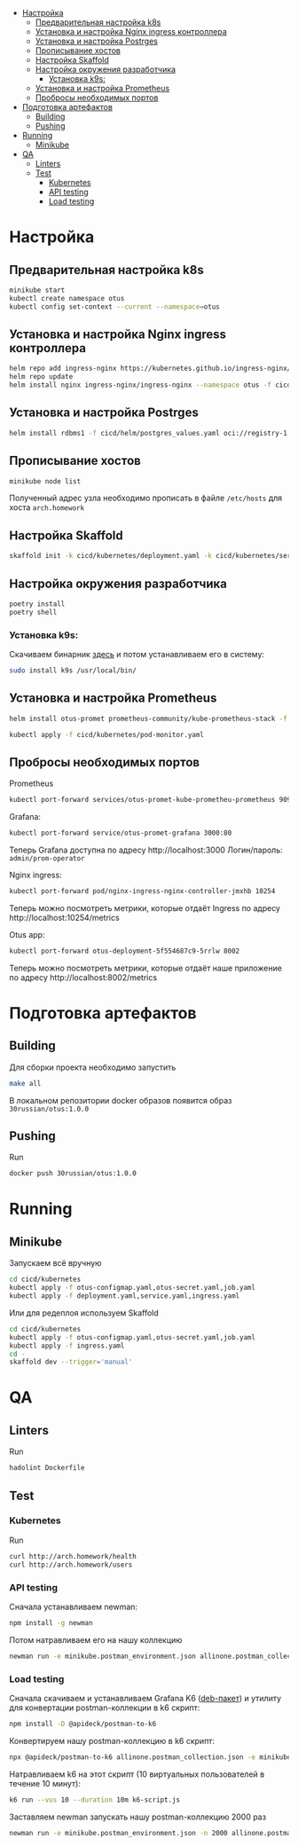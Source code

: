 - [Настройка](#настройка)
  - [Предварительная настройка k8s](#предварительная-настройка-k8s)
  - [Установка и настройка Nginx ingress контроллера](#установка-и-настройка-nginx-ingress-контроллера)
  - [Установка и настройка Postrges](#установка-и-настройка-postrges)
  - [Прописывание хостов](#прописывание-хостов)
  - [Настройка Skaffold](#настройка-skaffold)
  - [Настройка окружения разработчика](#настройка-окружения-разработчика)
    - [Установка k9s:](#установка-k9s)
  - [Установка и настройка Prometheus](#установка-и-настройка-prometheus)
  - [Пробросы необходимых портов](#пробросы-необходимых-портов)
- [Подготовка артефактов](#подготовка-артефактов)
  - [Building](#building)
  - [Pushing](#pushing)
- [Running](#running)
  - [Minikube](#minikube)
- [QA](#qa)
  - [Linters](#linters)
  - [Test](#test)
    - [Kubernetes](#kubernetes)
    - [API testing](#api-testing)
    - [Load testing](#load-testing)


# Настройка

## Предварительная настройка k8s
```bash
minikube start
kubectl create namespace otus
kubectl config set-context --current --namespace=otus
````

## Установка и настройка Nginx ingress контроллера
```bash
helm repo add ingress-nginx https://kubernetes.github.io/ingress-nginx/
helm repo update
helm install nginx ingress-nginx/ingress-nginx --namespace otus -f cicd/helm/nginx_ingress.yaml
```

## Установка и настройка Postrges
```bash
helm install rdbms1 -f cicd/helm/postgres_values.yaml oci://registry-1.docker.io/bitnamicharts/postgresql
```

## Прописывание хостов
```bash
minikube node list
```
Полученный адрес узла необходимо прописать в файле `/etc/hosts` для хоста `arch.homework`

## Настройка Skaffold
```bash
skaffold init -k cicd/kubernetes/deployment.yaml -k cicd/kubernetes/service.yaml
```

## Настройка окружения разработчика
```bash
poetry install
poetry shell
```

### Установка k9s:
Скачиваем бинарник [здесь](https://github.com/derailed/k9s/releases) и потом устанавливаем его в систему:
```bash
sudo install k9s /usr/local/bin/
```

## Установка и настройка Prometheus
```bash
helm install otus-promet prometheus-community/kube-prometheus-stack -f cicd/helm/prometheus_values.yaml

kubectl apply -f cicd/kubernetes/pod-monitor.yaml
```

## Пробросы необходимых портов
Prometheus
```bash
kubectl port-forward services/otus-promet-kube-prometheu-prometheus 9090
```

Grafana:
```bash
kubectl port-forward service/otus-promet-grafana 3000:80
```
Теперь Grafana доступна по адресу http://localhost:3000 Логин/пароль: `admin/prom-operator`

Nginx ingress:
```bash
kubectl port-forward pod/nginx-ingress-nginx-controller-jmxhb 10254
```
Теперь можно посмотреть метрики, которые отдаёт Ingress по адресу http://localhost:10254/metrics

Otus app:
```bash
kubectl port-forward otus-deployment-5f554687c9-5rrlw 8002
```
Теперь можно посмотреть метрики, которые отдаёт наше приложение по адресу http://localhost:8002/metrics

# Подготовка артефактов

## Building
Для сборки проекта необходимо запустить
```bash
make all
```
В локальном репозитории docker образов появится образ `30russian/otus:1.0.0`
## Pushing
Run
```bash
docker push 30russian/otus:1.0.0
```

# Running
## Minikube
Запускаем всё вручную
```bash
cd cicd/kubernetes
kubectl apply -f otus-configmap.yaml,otus-secret.yaml,job.yaml
kubectl apply -f deployment.yaml,service.yaml,ingress.yaml
```
Или для редеплоя используем Skaffold
```bash
cd cicd/kubernetes
kubectl apply -f otus-configmap.yaml,otus-secret.yaml,job.yaml
kubectl apply -f ingress.yaml
cd -
skaffold dev --trigger='manual'
```

# QA

## Linters
Run
```bash
hadolint Dockerfile
```

## Test
### Kubernetes
Run
```bash
curl http://arch.homework/health
curl http://arch.homework/users
```

### API testing
Сначала устанавливаем newman:
```bash
npm install -g newman
```
Потом натравливаем его на нашу коллекцию
```bash
newman run -e minikube.postman_environment.json allinone.postman_collection.json
```

### Load testing
Сначала скачиваем и устанавливаем Grafana K6 ([deb-пакет](https://github.com/grafana/k6/releases)) и утилиту для конвертации postman-коллекции в k6 скрипт:
```bash
npm install -D @apideck/postman-to-k6
```

Конвертируем нашу postman-коллекцию в k6 скрипт:
```bash
npx @apideck/postman-to-k6 allinone.postman_collection.json -e minikube.postman_environment.json -o k6-script.js
```

Натравливаем k6 на этот скрипт (10 виртуальных пользователей в течение 10 минут):
```bash
k6 run --vus 10 --duration 10m k6-script.js
```

Заставляем newman запускать нашу postman-коллекцию 2000 раз
```bash
newman run -e minikube.postman_environment.json -n 2000 allinone.postman_collection.json
```